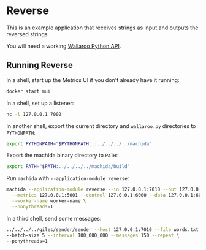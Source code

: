 # Reverse

This is an example application that receives strings as input and outputs the
reversed strings.

You will need a working [Wallaroo Python API](/book/python/intro.md).

## Running Reverse

In a shell, start up the Metrics UI if you don't already have it running:

```bash
docker start mui
```

In a shell, set up a listener:

```bash
nc -l 127.0.0.1 7002
```

In another shell, export the current directory and `wallaroo.py` directories to `PYTHONPATH`:

```bash
export PYTHONPATH="$PYTHONPATH:.:../../../../machida"
```

Export the machida binary directory to `PATH`:

```bash
export PATH="$PATH:../../../../machida/build"
```

Run `machida` with `--application-module reverse`:

```bash
machida --application-module reverse --in 127.0.0.1:7010 --out 127.0.0.1:7002 \
  --metrics 127.0.0.1:5001 --control 127.0.0.1:6000 --data 127.0.0.1:6001 \
  --worker-name worker-name \
  --ponythreads=1
```

In a third shell, send some messages:

```bash
../../../../giles/sender/sender --host 127.0.0.1:7010 --file words.txt \
--batch-size 5 --interval 100_000_000 --messages 150 --repeat \
--ponythreads=1
```
